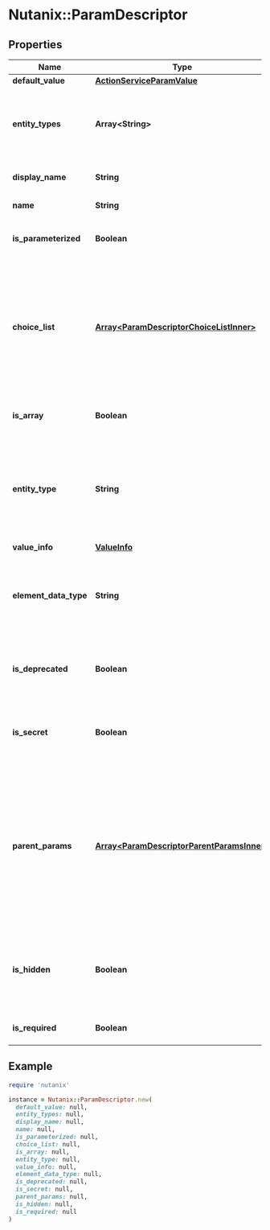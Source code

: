 # Nutanix::ParamDescriptor

## Properties

| Name | Type | Description | Notes |
| ---- | ---- | ----------- | ----- |
| **default_value** | [**ActionServiceParamValue**](ActionServiceParamValue.md) |  | [optional] |
| **entity_types** | **Array&lt;String&gt;** | The possible entity types the param value be holding like vm, etc. | [optional] |
| **display_name** | **String** | parameter display name |  |
| **name** | **String** | parameter name |  |
| **is_parameterized** | **Boolean** | The field can take parameter or not. | [optional] |
| **choice_list** | [**Array&lt;ParamDescriptorChoiceListInner&gt;**](ParamDescriptorChoiceListInner.md) | The parameter can only be one of the choices in this ordered list. We do not support choice list of elements with complex type.  | [optional] |
| **is_array** | **Boolean** | Is this parameter a list or a scalar value | [optional] |
| **entity_type** | **String** | Deprecated. Please use entity_types instead. The entity type the param value be holding like vm, etc.  | [optional] |
| **value_info** | [**ValueInfo**](ValueInfo.md) |  | [optional] |
| **element_data_type** | **String** | The parameter&#39;s data type.  If the parameter is a list, it is the element data type.  |  |
| **is_deprecated** | **Boolean** | Flag to indicate if this parameter is deprecated. | [optional] |
| **is_secret** | **Boolean** | Is this parameter a secret like password, security token?  | [optional] |
| **parent_params** | [**Array&lt;ParamDescriptorParentParamsInner&gt;**](ParamDescriptorParentParamsInner.md) | A list of parent params with their expected values. Any one of these params must have the provided value in order for this field to be valid. | [optional] |
| **is_hidden** | **Boolean** | The field is hidden from other actions or triggers.  For example, not showing in the UI.  | [optional] |
| **is_required** | **Boolean** | Is this parameter optional. | [optional] |

## Example

```ruby
require 'nutanix'

instance = Nutanix::ParamDescriptor.new(
  default_value: null,
  entity_types: null,
  display_name: null,
  name: null,
  is_parameterized: null,
  choice_list: null,
  is_array: null,
  entity_type: null,
  value_info: null,
  element_data_type: null,
  is_deprecated: null,
  is_secret: null,
  parent_params: null,
  is_hidden: null,
  is_required: null
)
```

